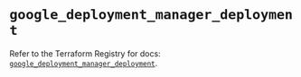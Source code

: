 # `google_deployment_manager_deployment`

Refer to the Terraform Registry for docs: [`google_deployment_manager_deployment`](https://registry.terraform.io/providers/hashicorp/google-beta/5.25.0/docs/resources/google_deployment_manager_deployment).
